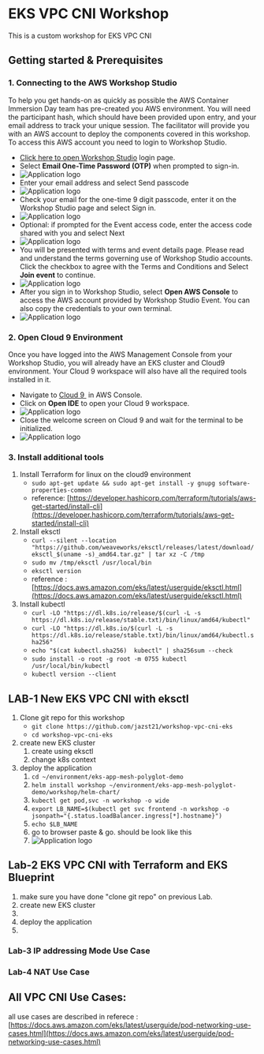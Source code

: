# EKS VPC CNI Workshop

This is a custom workshop for EKS VPC CNI

## **Getting started & Prerequisites**

### **1\. Connecting to the AWS Workshop Studio**

To help you get hands-on as quickly as possible the AWS Container Immersion Day team has pre-created you AWS environment. You will need the participant hash, which should have been provided upon entry, and your email address to track your unique session.
The facilitator will provide you with an AWS account to deploy the components covered in this workshop. To access this AWS account you need to login to Workshop Studio.

* [Click here to open Workshop Studio](https://catalog.us-east-1.prod.workshops.aws/join) login page.
* Select **Email One-Time Password (OTP)** when prompted to sign-in.
* ![Application logo](/image/image-2.png)
* Enter your email address and select Send passcode
* ![Application logo](/image/image-3.png)
* Check your email for the one-time 9 digit passcode, enter it on the Workshop Studio page and select Sign in.
* ![Application logo](/image/image-4.png)
* Optional: if prompted for the Event access code, enter the access code shared with you and select Next
* ![Application logo](/image/image-5.png)
* You will be presented with terms and event details page. Please read and understand the terms governing use of Workshop Studio accounts. Click the checkbox to agree with the Terms and Conditions and Select **Join event** to continue.
* ![Application logo](/image/image-6.png)
* After you sign in to Workshop Studio, select **Open AWS Console** to access the AWS account provided by Workshop Studio Event. You can also copy the credentials to your own terminal.
* ![Application logo](/image/image-7.png)

### **2\. Open Cloud 9 Environment**

Once you have logged into the AWS Management Console from your Workshop Studio, you will already have an EKS cluster and Cloud9 environment. Your Cloud 9 workspace will also have all the required tools installed in it.

* Navigate to [Cloud 9 ](https://console.aws.amazon.com/cloud9) in AWS Console.
* Click on **Open IDE** to open your Cloud 9 workspace.
* ![Application logo](/image/image-8.png)
* Close the welcome screen on Cloud 9 and wait for the terminal to be initialized.
* ![Application logo](/image/image-9.png)

### **3\. Install additional tools**

1. Install Terraform for linux on the cloud9 environment
    * `sudo apt-get update && sudo apt-get install -y gnupg software-properties-common`
    * reference: [https://developer.hashicorp.com/terraform/tutorials/aws-get-started/install-cli](https://developer.hashicorp.com/terraform/tutorials/aws-get-started/install-cli)
2. Install eksctl
    * `curl --silent --location "https://github.com/weaveworks/eksctl/releases/latest/download/eksctl_$(uname -s)_amd64.tar.gz" | tar xz -C /tmp`
    * `sudo mv /tmp/eksctl /usr/local/bin`
    * `eksctl version`
    * reference : [https://docs.aws.amazon.com/eks/latest/userguide/eksctl.html](https://docs.aws.amazon.com/eks/latest/userguide/eksctl.html)
3. Install kubectl
    * `curl -LO "https://dl.k8s.io/release/$(curl -L -s https://dl.k8s.io/release/stable.txt)/bin/linux/amd64/kubectl"`
    * `curl -LO "https://dl.k8s.io/$(curl -L -s https://dl.k8s.io/release/stable.txt)/bin/linux/amd64/kubectl.sha256"`
    * `echo "$(cat kubectl.sha256)  kubectl" | sha256sum --check`
    * `sudo install -o root -g root -m 0755 kubectl /usr/local/bin/kubectl`
    * `kubectl version --client`

## **LAB-1 New EKS VPC CNI with eksctl**

1. Clone git repo for this workshop
    * `git clone https://github.com/jazst21/workshop-vpc-cni-eks`
    * `cd workshop-vpc-cni-eks`
2. create new EKS cluster
    1. create using eksctl
    2. change k8s context
3. deploy the application
    1. `cd ~/environment/eks-app-mesh-polyglot-demo`
    2. `helm install workshop ~/environment/eks-app-mesh-polyglot-demo/workshop/helm-chart/`
    3. `kubectl get pod,svc -n workshop -o wide`
    4. `export LB_NAME=$(kubectl get svc frontend -n workshop -o jsonpath="{.status.loadBalancer.ingress[*].hostname}")`
    5. `echo $LB_NAME`
    6. go to browser paste & go. should be look like this
    7. ![Application logo](/image/image-1.png)

## **Lab-2 EKS VPC CNI with Terraform and EKS Blueprint**

1. make sure you have done "clone git repo" on previous Lab.
2. create new EKS cluster
3. 
4. deploy the application
5. 

### **Lab-3 IP addressing Mode Use Case**

### **Lab-4 NAT Use Case**

## **All VPC CNI Use Cases:**

all use cases are described in referece : [https://docs.aws.amazon.com/eks/latest/userguide/pod-networking-use-cases.html](https://docs.aws.amazon.com/eks/latest/userguide/pod-networking-use-cases.html)